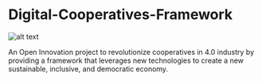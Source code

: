 # Digital-Cooperatives-Framework
![alt text](https://i.creativecommons.org/l/by-sa/4.0/88x31.png "Creative Commons BY-SA 4.0")

An Open Innovation project to revolutionize cooperatives in 4.0 industry by providing a framework that leverages new technologies to create a new sustainable, inclusive, and democratic economy.
